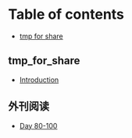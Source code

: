# Table of contents

* [tmp for share](README.md)

## tmp\_for\_share

* [Introduction](tmp_for_share/introduction.md)

## 外刊阅读

* [Day 80-100](wai-kan-yue-du/day-80-100.md)

